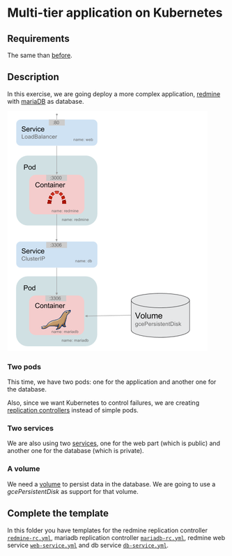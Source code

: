 # Multi-tier application on Kubernetes

## Requirements

The same than [before](../1_first_deploy/README.md#requirements).

## Description

In this exercise, we are going deploy a more complex application, [redmine](http://www.redmine.org/) with [mariaDB](https://mariadb.org/) as database.

![redmine](./resources/redmine.png)

### Two pods

This time, we have two pods: one for the application and another one for the database.

Also, since we want Kubernetes to control failures, we are creating [replication controllers](http://kubernetes.io/v1.1/docs/user-guide/replication-controller.html) instead of simple pods.

### Two services

We are also using two [services](http://kubernetes.io/v1.1/docs/user-guide/services.html), one for the web part (which is public) and another one for the database (which is private).

### A volume

We need a [volume](http://kubernetes.io/v1.0/docs/user-guide/volumes.html) to persist data in the database. We are going to use a _gcePersistentDisk_ as support for that volume.

## Complete the template

In this folder you have templates for the redmine replication controller [`redmine-rc.yml`](./redmine-rc.yml), mariadb replication controller [`mariadb-rc.yml`](./mariadb-rc.yml), redmine web service [`web-service.yml`](./web-service.yml) and db service [`db-service.yml`](./db-service.yml).
